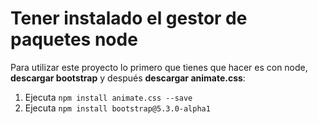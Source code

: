 # Tener instalado el gestor de paquetes node

Para utilizar este proyecto lo primero que tienes que hacer es con node, **descargar bootstrap** y después **descargar animate.css**:

1. Ejecuta `npm install animate.css --save`
2. Ejecuta `npm install bootstrap@5.3.0-alpha1`
